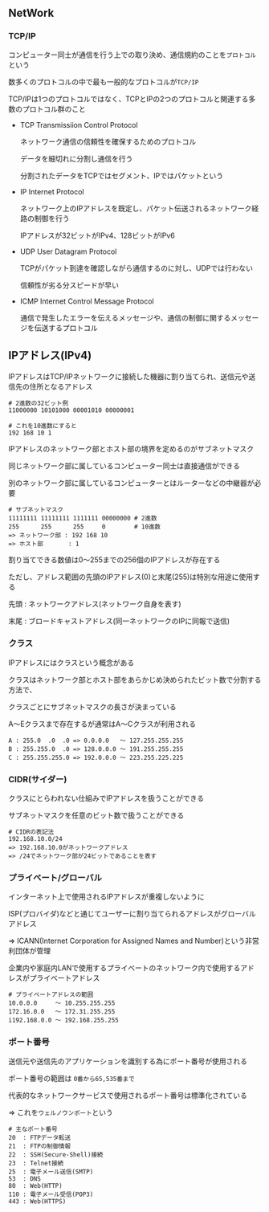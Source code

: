 ## NetWork

### TCP/IP
コンピューター同士が通信を行う上での取り決め、通信規約のことを`プロトコル`という

数多くのプロトコルの中で最も一般的なプロトコルが`TCP/IP`

TCP/IPは1つのプロトコルではなく、TCPとIPの2つのプロトコルと関連する多数のプロトコル群のこと

- TCP
  Transmissiion Control Protocol
  
  ネットワーク通信の信頼性を確保するためのプロトコル

  データを細切れに分割し通信を行う

  分割されたデータをTCPではセグメント、IPではパケットという

- IP
  Internet Protocol

  ネットワーク上のIPアドレスを既定し、パケット伝送されるネットワーク経路の制御を行う

  IPアドレスが32ビットがIPv4、128ビットがIPv6

- UDP
  User Datagram Protocol

  TCPがパケット到達を確認しながら通信するのに対し、UDPでは行わない

  信頼性が劣る分スピードが早い

- ICMP
  Internet Control Message Protocol

  通信で発生したエラーを伝えるメッセージや、通信の制御に関するメッセージを伝送するプロトコル

## IPアドレス(IPv4)
IPアドレスはTCP/IPネットワークに接続した機器に割り当てられ、送信元や送信先の住所となるアドレス

```
# 2進数の32ビット例
11000000 10101000 00001010 00000001

# これを10進数にすると
192 168 10 1
```

IPアドレスのネットワーク部とホスト部の境界を定めるのがサブネットマスク

同じネットワーク部に属しているコンピューター同士は直接通信ができる

別のネットワーク部に属しているコンピューターとはルーターなどの中継器が必要

```
# サブネットマスク
11111111 11111111 1111111 00000000 # 2進数
255      255      255     0        # 10進数
=> ネットワーク部 : 192 168 10
=> ホスト部       : 1
```
割り当てできる数値は0～255までの256個のIPアドレスが存在する

ただし、アドレス範囲の先頭のIPアドレス(0)と末尾(255)は特別な用途に使用する

先頭 : ネットワークアドレス(ネットワーク自身を表す)

末尾 : ブロードキャストアドレス(同一ネットワークのIPに同報で送信)

### クラス
IPアドレスにはクラスという概念がある

クラスはネットワーク部とホスト部をあらかじめ決められたビット数で分割する方法で、

クラスごとにサブネットマスクの長さが決まっている

A～Eクラスまで存在するが通常はA～Cクラスが利用される

```
A : 255.0  .0  .0 => 0.0.0.0   ～ 127.255.255.255
B : 255.255.0  .0 => 128.0.0.0 ～ 191.255.255.255
C : 255.255.255.0 => 192.0.0.0 ～ 223.255.225.225
```

### CIDR(サイダー)
クラスにとらわれない仕組みでIPアドレスを扱うことができる

サブネットマスクを任意のビット数で扱うことができる

```
# CIDRの表記法
192.168.10.0/24
=> 192.168.10.0がネットワークアドレス
=> /24でネットワーク部が24ビットであることを表す

```

### プライベート/グローバル
インターネット上で使用されるIPアドレスが重複しないように

ISP(プロバイダ)などと通じてユーザーに割り当てられるアドレスがグローバルアドレス

=> ICANN(Internet Corporation for Assigned Names and Number)という非営利団体が管理

企業内や家庭内LANで使用するプライベートのネットワーク内で使用するアドレスがプライベートアドレス

```
# プライベートアドレスの範囲
10.0.0.0     ～ 10.255.255.255
172.16.0.0   ～ 172.31.255.255
i192.168.0.0 ～ 192.168.255.255
```

### ポート番号
送信元や送信先のアプリケーションを識別する為にポート番号が使用される

ポート番号の範囲は `0番から65,535番まで`

代表的なネットワークサービスで使用されるポート番号は標準化されている

=> これを`ウェルノウンポート`という

```
# 主なポート番号
20  : FTPデータ転送
21  : FTPの制御情報
22  : SSH(Secure-Shell)接続
23  : Telnet接続
25  : 電子メール送信(SMTP)
53  : DNS
80  : Web(HTTP)
110 : 電子メール受信(POP3)
443 : Web(HTTPS)
```


